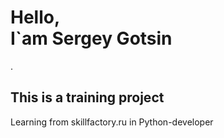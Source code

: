<h1>Hello,<br>
I`am Sergey Gotsin</h1>.
<h2>This is a training project</h2>
<p>Learning from skillfactory.ru in Python-developer</p>
